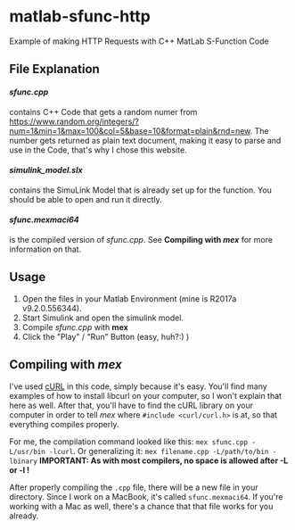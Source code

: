 # matlab-sfunc-http
Example of making HTTP Requests with C++ MatLab S-Function Code



## File Explanation
#### _sfunc.cpp_ 
contains C++ Code that gets a random numer from https://www.random.org/integers/?num=1&min=1&max=100&col=5&base=10&format=plain&rnd=new. The number gets returned as plain text document, making it easy to parse and use in the Code, that's why I chose this website.

#### _simulink_model.slx_ 
contains the SimuLink Model that is already set up for the function. You should be able to open and run it directly.


#### _sfunc.mexmaci64_ 
is the compiled version of _sfunc.cpp_. See **Compiling with _mex_** for more information on that.


## Usage
1. Open the files in your Matlab Environment (mine is R2017a v9.2.0.556344).
2. Start Simulink and open the simulink model.
3. Compile _sfunc.cpp_ with **mex**
4. Click the "Play" / "Run" Button (easy, huh?:) )


## Compiling with _mex_
I've used [cURL](https://curl.haxx.se/libcurl/) in this code, simply because it's easy. You'll find many examples of how to install libcurl on your computer, so I won't explain that here as well. After that, you'll have to find the cURL library on your computer in order to tell _mex_ where ```#include <curl/curl.h>``` is at, so that everything compiles properly. 

For me, the compilation command looked like this: ```mex sfunc.cpp -L/usr/bin -lcurl```.
Or generalizing it: ```mex filename.cpp -L/path/to/bin -lbinary```
**IMPORTANT: As with most compilers, no space is allowed after -L or -l !**

After properly compiling the ```.cpp``` file, there will be a new file in your directory. Since I work on a MacBook, it's called ```sfunc.mexmaci64```. If you're working with a Mac as well, there's a chance that that file works for you already.
